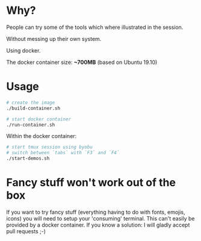 # Why?

People can try some of the tools which where illustrated in the session.

Without messing up their own system.

Using docker.

The docker container size: **~700MB** (based on Ubuntu 19.10)

# Usage

```sh
# create the image
./build-container.sh

# start docker container
./run-container.sh
```

Within the docker container:

```sh
# start tmux session using byobu
# switch between `tabs` with `F3` and `F4`
./start-demos.sh
```

# Fancy stuff won't work out of the box

If you want to try fancy stuff (everything having to do with fonts, emojis, icons) you will need to setup your 'consuming' terminal. This can't easily be provided by a docker container. If you know a solution: I will gladly accept pull requests ;-)

